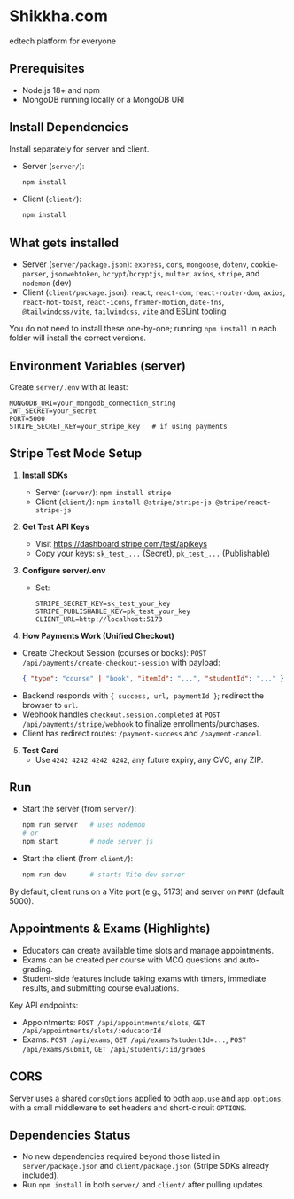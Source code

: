 # Shikkha.com
edtech platform for everyone

## Prerequisites
- Node.js 18+ and npm
- MongoDB running locally or a MongoDB URI

## Install Dependencies
Install separately for server and client.

- Server (`server/`):
  ```bash
  npm install
  ```
- Client (`client/`):
  ```bash
  npm install
  ```

## What gets installed
- Server (`server/package.json`): `express`, `cors`, `mongoose`, `dotenv`, `cookie-parser`, `jsonwebtoken`, `bcrypt`/`bcryptjs`, `multer`, `axios`, `stripe`, and `nodemon` (dev)
- Client (`client/package.json`): `react`, `react-dom`, `react-router-dom`, `axios`, `react-hot-toast`, `react-icons`, `framer-motion`, `date-fns`, `@tailwindcss/vite`, `tailwindcss`, `vite` and ESLint tooling

You do not need to install these one-by-one; running `npm install` in each folder will install the correct versions.

## Environment Variables (server)
Create `server/.env` with at least:
```env
MONGODB_URI=your_mongodb_connection_string
JWT_SECRET=your_secret
PORT=5000
STRIPE_SECRET_KEY=your_stripe_key   # if using payments
```

## Stripe Test Mode Setup

1. **Install SDKs**
   - Server (`server/`): `npm install stripe`
   - Client (`client/`): `npm install @stripe/stripe-js @stripe/react-stripe-js`

2. **Get Test API Keys**
   - Visit https://dashboard.stripe.com/test/apikeys
   - Copy your keys: `sk_test_...` (Secret), `pk_test_...` (Publishable)

3. **Configure server/.env**
   - Set:
     ```env
     STRIPE_SECRET_KEY=sk_test_your_key
     STRIPE_PUBLISHABLE_KEY=pk_test_your_key
     CLIENT_URL=http://localhost:5173
     ```

4. **How Payments Work (Unified Checkout)**
  - Create Checkout Session (courses or books): `POST /api/payments/create-checkout-session` with payload:
    ```json
    { "type": "course" | "book", "itemId": "...", "studentId": "..." }
    ```
  - Backend responds with `{ success, url, paymentId }`; redirect the browser to `url`.
  - Webhook handles `checkout.session.completed` at `POST /api/payments/stripe/webhook` to finalize enrollments/purchases.
  - Client has redirect routes: `/payment-success` and `/payment-cancel`.

5. **Test Card**
   - Use `4242 4242 4242 4242`, any future expiry, any CVC, any ZIP.

## Run
- Start the server (from `server/`):
  ```bash
  npm run server   # uses nodemon
  # or
  npm start        # node server.js
  ```
- Start the client (from `client/`):
  ```bash
  npm run dev      # starts Vite dev server
  ```

By default, client runs on a Vite port (e.g., 5173) and server on `PORT` (default 5000).

## Appointments & Exams (Highlights)
- Educators can create available time slots and manage appointments.
- Exams can be created per course with MCQ questions and auto-grading.
- Student-side features include taking exams with timers, immediate results, and submitting course evaluations.

Key API endpoints:
- Appointments: `POST /api/appointments/slots`, `GET /api/appointments/slots/:educatorId`
- Exams: `POST /api/exams`, `GET /api/exams?studentId=...`, `POST /api/exams/submit`, `GET /api/students/:id/grades`

## CORS
Server uses a shared `corsOptions` applied to both `app.use` and `app.options`, with a small middleware to set headers and short-circuit `OPTIONS`.

## Dependencies Status
- No new dependencies required beyond those listed in `server/package.json` and `client/package.json` (Stripe SDKs already included).
- Run `npm install` in both `server/` and `client/` after pulling updates.